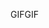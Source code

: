 <span data-ttu-id="7cf21-101">GIF</span><span class="sxs-lookup"><span data-stu-id="7cf21-101">GIF</span></span>